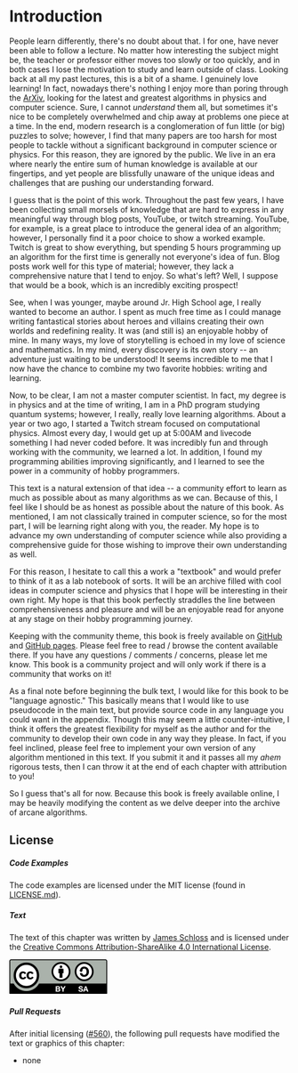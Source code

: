 # Introduction

People learn differently, there's no doubt about that. I for one, have never been able to follow a lecture. No matter how interesting the subject might be, the teacher or professor either moves too slowly or too quickly, and in both cases I lose the motivation to study and learn outside of class. Looking back at all my past lectures, this is a bit of a shame. I genuinely love learning! In fact, nowadays there's nothing I enjoy more than poring through the [ArXiv](https://arxiv.org/), looking for the latest and greatest algorithms in physics and computer science. Sure, I cannot *understand* them all, but sometimes it's nice to be completely overwhelmed and chip away at problems one piece at a time. In the end, modern research is a conglomeration of fun little (or big) puzzles to solve; however, I find that many papers are too harsh for most people to tackle without a significant background in computer science or physics. For this reason, they are ignored by the public. We live in an era where nearly the entire sum of human knowledge is available at our fingertips, and yet people are blissfully unaware of the unique ideas and challenges that are pushing our understanding forward.

I guess that is the point of this work. Throughout the past few years, I have been collecting small morsels of knowledge that are hard to express in any meaningful way through blog posts, YouTube, or twitch streaming. YouTube, for example, is a great place to introduce the general idea of an algorithm; however, I personally find it a poor choice to show a worked example. Twitch is great to show everything, but spending 5 hours programming up an algorithm for the first time is generally not everyone's idea of fun. Blog posts work well for this type of material; however, they lack a comprehensive nature that I tend to enjoy. So what's left? Well, I suppose that would be a book, which is an incredibly exciting prospect!

See, when I was younger, maybe around Jr. High School age, I really wanted to become an author. I spent as much free time as I could manage writing fantastical stories about heroes and villains creating their own worlds and redefining reality. It was (and still is) an enjoyable hobby of mine. In many ways, my love of storytelling is echoed in my love of science and mathematics. In my mind, every discovery is its own story -- an adventure just waiting to be understood! It seems incredible to me that I now have the chance to combine my two favorite hobbies: writing and learning.

Now, to be clear, I am not a master computer scientist. In fact, my degree is in physics and at the time of writing, I am in a PhD program studying quantum systems; however, I really, really love learning algorithms. About a year or two ago, I started a Twitch stream focused on computational physics. Almost every day, I would get up at 5:00AM and livecode something I had never coded before. It was incredibly fun and through working with the community, we learned a lot. In addition, I found my programming abilities improving significantly, and I learned to see the power in a community of hobby programmers.

This text is a natural extension of that idea -- a community effort to learn as much as possible about as many algorithms as we can. Because of this, I feel like I should be as honest as possible about the nature of this book. As mentioned, I am not classically trained in computer science, so for the most part, I will be learning right along with you, the reader. My hope is to advance my own understanding of computer science while also providing a comprehensive guide for those wishing to improve their own understanding as well.

For this reason, I hesitate to call this a work a "textbook" and would prefer to think of it as a lab notebook of sorts. It will be an archive filled with cool ideas in computer science and physics that I hope will be interesting in their own right. My hope is that this book perfectly straddles the line between comprehensiveness and pleasure and will be an enjoyable read for anyone at any stage on their hobby programming journey.

Keeping with the community theme, this book is freely available on [GitHub](https://github.com/algorithm-archivists/algorithm-archive) and [GitHub pages](https://www.algorithm-archive.org). Please feel free to read / browse the content available there. If you have any questions / comments / concerns, please let me know. This book is a community project and will only work if there is a community that works on it!

As a final note before beginning the bulk text, I would like for this book to be "language agnostic." This basically means that I would like to use pseudocode in the main text, but provide source code in any language you could want in the appendix. Though this may seem a little counter-intuitive, I think it offers the greatest flexibility for myself as the author and for the community to develop their own code in any way they please. In fact, if you feel inclined, please feel free to implement your own version of any algorithm mentioned in this text. If you submit it and it passes all my *ahem* rigorous tests, then I can throw it at the end of each chapter with attribution to you!

So I guess that's all for now. Because this book is freely available online, I may be heavily modifying the content as we delve deeper into the archive of arcane algorithms.

## License

##### Code Examples

The code examples are licensed under the MIT license (found in [LICENSE.md](https://github.com/algorithm-archivists/algorithm-archive/blob/master/LICENSE.md)).

##### Text

The text of this chapter was written by [James Schloss](https://github.com/leios) and is licensed under the [Creative Commons Attribution-ShareAlike 4.0 International License](https://creativecommons.org/licenses/by-sa/4.0/legalcode).

[<p><img  class="center" src="../cc/CC-BY-SA_icon.svg" /></p>](https://creativecommons.org/licenses/by-sa/4.0/)

##### Pull Requests

After initial licensing ([#560](https://github.com/algorithm-archivists/algorithm-archive/pull/560)), the following pull requests have modified the text or graphics of this chapter:
- none
